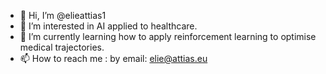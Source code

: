 - 👋 Hi, I’m @elieattias1
- 👀 I’m interested in AI applied to healthcare.
- 🌱 I’m currently learning how to apply reinforcement learning to optimise medical trajectories.
- 📫 How to reach me : by email: elie@attias.eu 

<!---
elieattias1/elieattias1 is a ✨ special ✨ repository because its `README.md` (this file) appears on your GitHub profile.
You can click the Preview link to take a look at your changes.
--->
